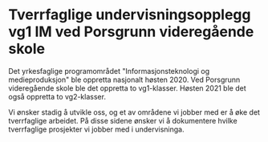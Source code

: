 # Tverrfaglige undervisningsopplegg vg1 IM ved Porsgrunn videregående skole

Det yrkesfaglige programområdet "Informasjonsteknologi og medieproduksjon" ble oppretta nasjonalt høsten 2020. Ved Porsgrunn videregående skole ble det oppretta to vg1-klasser. Høsten 2021 ble det også oppretta to vg2-klasser. 

Vi ønsker stadig å utvikle oss, og et av områdene vi jobber med er å øke det tverrfaglige arbeidet. På disse sidene ønsker vi å dokumentere hvilke tverrfaglige prosjekter vi jobber med i undervisninga. 
